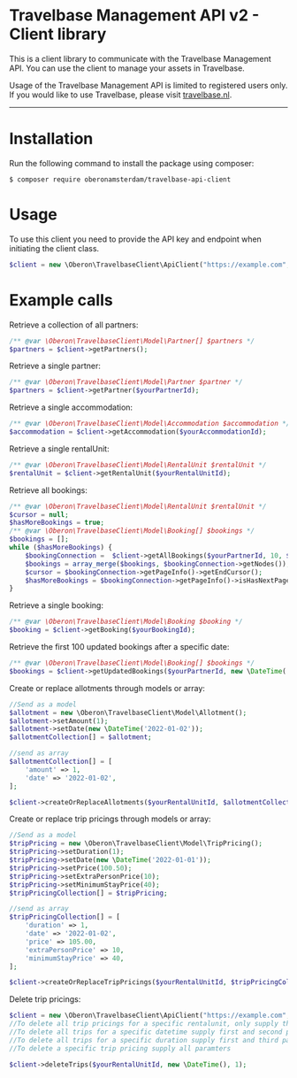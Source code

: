 Travelbase Management API v2 - Client library
=======================

This is a client library to communicate with the Travelbase Management API. You can use the client to manage your 
assets in Travelbase.

Usage of the Travelbase Management API is limited to registered users only. If you would like to use Travelbase, please 
visit [travelbase.nl](https://www.travelbase.nl).


---
# Installation

Run the following command to install the package using composer:

```
$ composer require oberonamsterdam/travelbase-api-client
```

# Usage

To use this client you need to provide the API key and endpoint when initiating the client class.

```php
$client = new \Oberon\TravelbaseClient\ApiClient("https://example.com", "APIKEY");
```

# Example calls
Retrieve a collection of all partners:
```php
/** @var \Oberon\TravelbaseClient\Model\Partner[] $partners */
$partners = $client->getPartners();
```
  
Retrieve a single partner:
```php
/** @var \Oberon\TravelbaseClient\Model\Partner $partner */
$partners = $client->getPartner($yourPartnerId);
```

Retrieve a single accommodation:
```php
/** @var \Oberon\TravelbaseClient\Model\Accommodation $accommodation */
$accommodation = $client->getAccommodation($yourAccommodationId);
```

Retrieve a single rentalUnit:
```php
/** @var \Oberon\TravelbaseClient\Model\RentalUnit $rentalUnit */
$rentalUnit = $client->getRentalUnit($yourRentalUnitId);
```

Retrieve all bookings:
```php
/** @var \Oberon\TravelbaseClient\Model\RentalUnit $rentalUnit */
$cursor = null;
$hasMoreBookings = true;
/** @var \Oberon\TravelbaseClient\Model\Booking[] $bookings */
$bookings = [];
while ($hasMoreBookings) {
    $bookingConnection =  $client->getAllBookings($yourPartnerId, 10, $cursor);
    $bookings = array_merge($bookings, $bookingConnection->getNodes());
    $cursor = $bookingConnection->getPageInfo()->getEndCursor();
    $hasMoreBookings = $bookingConnection->getPageInfo()->isHasNextPage();
}
```

Retrieve a single booking:
```php
/** @var \Oberon\TravelbaseClient\Model\Booking $booking */
$booking = $client->getBooking($yourBookingId);
```

Retrieve the first 100 updated bookings after a specific date:
```php
/** @var \Oberon\TravelbaseClient\Model\Booking[] $bookings */
$bookings = $client->getUpdatedBookings($yourPartnerId, new \DateTime('2020-01-01'));
```

Create or replace allotments through models or array:
```php
//Send as a model
$allotment = new \Oberon\TravelbaseClient\Model\Allotment();
$allotment->setAmount(1);
$allotment->setDate(new \DateTime('2022-01-02'));
$allotmentCollection[] = $allotment;

//send as array
$allotmentCollection[] = [
    'amount' => 1,
    'date' => '2022-01-02',
];

$client->createOrReplaceAllotments($yourRentalUnitId, $allotmentCollection);
```


Create or replace trip pricings through models or array:
```php
//Send as a model
$tripPricing = new \Oberon\TravelbaseClient\Model\TripPricing();
$tripPricing->setDuration(1);
$tripPricing->setDate(new \DateTime('2022-01-01'));
$tripPricing->setPrice(100.50);
$tripPricing->setExtraPersonPrice(10);
$tripPricing->setMinimumStayPrice(40);
$tripPricingCollection[] = $tripPricing;

//send as array
$tripPricingCollection[] = [
    'duration' => 1,
    'date' => '2022-01-02',
    'price' => 105.00,
    'extraPersonPrice' => 10,
    'minimumStayPrice' => 40,
];

$client->createOrReplaceTripPricings($yourRentalUnitId, $tripPricingCollection);
```

Delete trip pricings:
```php
$client = new \Oberon\TravelbaseClient\ApiClient("https://example.com", "APIKEY");
//To delete all trip pricings for a specific rentalunit, only supply the first parameter. 
//To delete all trips for a specific datetime supply first and second parameter.
//To delete all trips for a specific duration supply first and third parameter
//To delete a specific trip pricing supply all paramters

$client->deleteTrips($yourRentalUnitId, new \DateTime(), 1);
```

